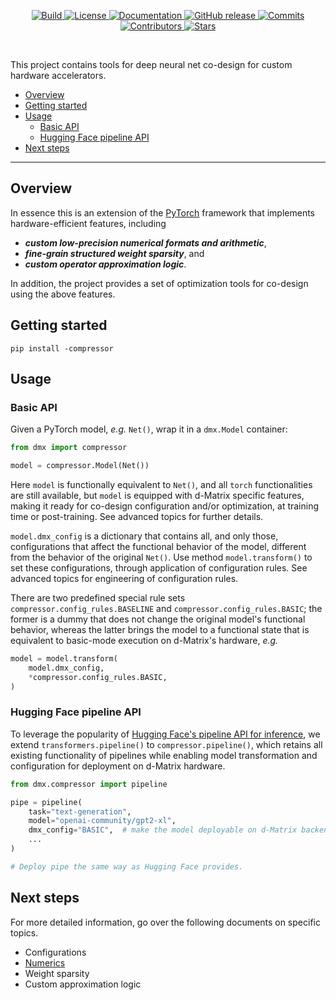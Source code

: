 <!-- <p align="center"> -->
<!--   <picture> -->
<!--     <source media="(prefers-color-scheme: dark)" srcset="https://github.com/d-matrix-ai/mltools/assets/139168891/e406e98a-51d7-48a4-a283-653be71900e6"> -->
<!--     <source media="(prefers-color-scheme: light)" srcset="https://github.com/d-matrix-ai/mltools/assets/139168891/70f0aa39-139d-4f2e-932d-6c3fa1ee2926"> -->
<!--     <img alt="dmatrix-logo" src="https://github.com/d-matrix-ai/mltools/assets/139168891/e406e98a-51d7-48a4-a283-653be71900e6" width="900" height="180" style="max-width: 100%;">  -->
<!--   </picture> -->
<!-- </p> -->

<p align="center">
    <a href="https://github.com/d-matrix-ai/dmx-compressor/actions/workflows/python-app.yml">
        <img alt="Build" src="https://img.shields.io/github/actions/workflow/status/d-matrix-ai/dmx-compressor/python-app.yml">
    </a>
    <a href="https://github.com/d-matrix-ai/dmx-compressor/blob/main/LICENSE">
        <img alt="License" src="https://img.shields.io/github/license/d-matrix-ai/dmx-compressor">
    </a>
    <a href="https://dmx-compressor.readthedocs.io/en/latest/">
        <img alt="Documentation" src="https://readthedocs.org/projects/dmx-compressor/badge/?version=latest">
    </a>
    <a href="https://github.com/d-matrix-ai/dmx-compressor/releases">
        <img alt="GitHub release" src="https://img.shields.io/github/v/release/d-matrix-ai/dmx-compressor">
    </a>
    <a href="https://github.com/d-matrix-ai/dmx-compressor/commits/main">
        <img alt="Commits" src="https://img.shields.io/github/last-commit/d-matrix-ai/dmx-compressor/main">
    </a>
    <a href="https://github.com/d-matrix-ai/dmx-compressor/graphs/contributors">
        <img alt="Contributors" src="https://img.shields.io/github/contributors-anon/d-matrix-ai/dmx-compressor">
    </a>
    <a href="https://github.com/d-matrix-ai/dmx-compressor">
        <img alt="Stars" src="https://img.shields.io/github/stars/d-matrix-ai/dmx-compressor">
    </a>
</p>
<br/>

This project contains tools for deep neural net co-design for custom hardware accelerators.  

  - [Overview](#overview)
  - [Getting started](#getting-started)
  - [Usage](#usage)
    - [Basic API](basic-api)
    - [Hugging Face pipeline API](hugging-face-pipeline-api)
  - [Next steps](#next-steps)

---

## Overview

In essence this is an extension of the [PyTorch](https://pytorch.org/) framework that implements hardware-efficient features, including 
- ***custom low-precision numerical formats and arithmetic***, 
- ***fine-grain structured weight sparsity***, and 
- ***custom operator approximation logic***.

In addition, the project provides a set of optimization tools for co-design using the above features.  


## Getting started

`pip install -compressor`


## Usage

### Basic API

Given a PyTorch model, _e.g._ `Net()`, wrap it in a `dmx.Model` container: 

```python
from dmx import compressor

model = compressor.Model(Net())
```

Here `model` is functionally equivalent to `Net()`, and all `torch` functionalities are still available, but `model` is equipped with d-Matrix specific features, making it ready for co-design configuration and/or optimization, at training time or post-training. 
See advanced topics for further details. 

`model.dmx_config` is a dictionary that contains all, and only those, configurations that affect the functional behavior of the model, different from the behavior of the original `Net()`. 
Use method `model.transform()` to set these configurations, through application of configuration rules. 
See advanced topics for engineering of configuration rules.  

There are two predefined special rule sets `compressor.config_rules.BASELINE` and `compressor.config_rules.BASIC`; the former is a dummy that does not change the original model's functional behavior, whereas the latter brings the model to a functional state that is equivalent to basic-mode execution on d-Matrix's hardware, _e.g._ 

```python
model = model.transform(
    model.dmx_config,
    *compressor.config_rules.BASIC,
)
```

### Hugging Face pipeline API

To leverage the popularity of [Hugging Face's pipeline API for inference](https://huggingface.co/docs/transformers/en/pipeline_tutorial), we extend `transformers.pipeline()` to `compressor.pipeline()`, which retains all existing functionality of pipelines while enabling model transformation and configuration for deployment on d-Matrix hardware.  

```python
from dmx.compressor import pipeline

pipe = pipeline(
    task="text-generation",
    model="openai-community/gpt2-xl",
    dmx_config="BASIC",  # make the model deployable on d-Matrix backend
    ...
)

# Deploy pipe the same way as Hugging Face provides.
```


## Next steps

For more detailed information, go over the following documents on specific topics.

- Configurations
- [Numerics](docs/numerics.rst)
- Weight sparsity
- Custom approximation logic

